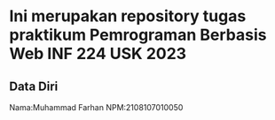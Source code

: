 # Ini merupakan repository tugas praktikum Pemrograman Berbasis Web INF 224 USK 2023
 
## Data Diri
 
Nama:Muhammad Farhan
NPM:2108107010050